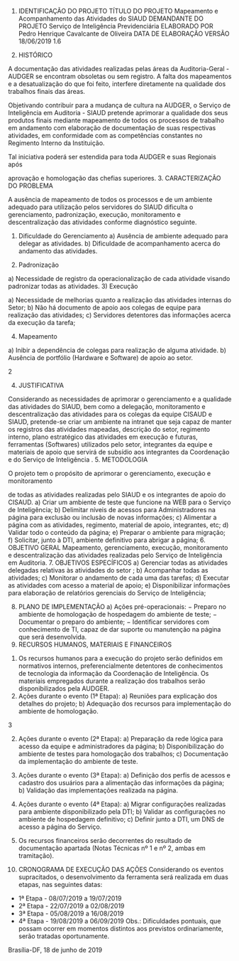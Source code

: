 1. IDENTIFICAÇÃO DO PROJETO
TÍTULO DO PROJETO
Mapeamento e Acompanhamento das Atividades do SIAUD
DEMANDANTE DO PROJETO
Serviço de Inteligência Previdenciária
ELABORADO POR
Pedro Henrique Cavalcante de Oliveira
DATA DE ELABORAÇÃO VERSÃO
18/06/2019 1.6

2. HISTÓRICO

A documentação das atividades realizadas pelas áreas da Auditoria-Geral - AUDGER
se encontram obsoletas ou sem registro. A falta dos mapeamentos e a desatualização do que foi
feito, interfere diretamente na qualidade dos trabalhos finais das áreas.

Objetivando contribuir para a mudança de cultura na AUDGER, o Serviço de
Inteligência em Auditoria - SIAUD pretende aprimorar a qualidade dos seus produtos finais mediante
mapeamento de todos os processos de trabalho em andamento com elaboração de documentação
de suas respectivas atividades, em conformidade com as competências constantes no Regimento
Interno da Instituição.

Tal iniciativa poderá ser estendida para toda AUDGER e suas Regionais após

aprovação e homologação das chefias superiores.
3. CARACTERIZAÇÃO DO PROBLEMA

A ausência de mapeamento de todos os processos e de um ambiente adequado para
utilização pelos servidores do SIAUD dificulta o gerenciamento, padronização, execução,
monitoramento e descentralização das atividades conforme diagnóstico seguinte.
1) Dificuldade do Gerenciamento
a) Ausência de ambiente adequado para delegar as atividades.
b) Dificuldade de acompanhamento acerca do andamento das atividades.

2) Padronização

a) Necessidade de registro da operacionalização de cada atividade visando
padronizar todas as atividades.
3) Execução

a) Necessidade de melhorias quanto a realização das atividades internas do
Setor;
b) Não há documento de apoio aos colegas de equipe para realização das
atividades;
c) Servidores detentores das informações acerca da execução da tarefa;

4) Mapeamento

a) Inibir a dependência de colegas para realização de alguma atividade.
b) Ausência de portfólio (Hardware e Software) de apoio ao setor.

2

4. JUSTIFICATIVA

Considerando as necessidades de aprimorar o gerenciamento e a qualidade das
atividades do SIAUD, bem como a delegação, monitoramento e descentralização das atividades para
os colegas da equipe CISAUD e SIAUD, pretende-se criar um ambiente na intranet que seja capaz de
manter os registros das atividades mapeadas, descrição do setor, regimento interno, plano
estratégico das atividades em execução e futuras, ferramentas (Softwares) utilizados pelo setor,
integrantes da equipe e materiais de apoio que servirá de subsídio aos integrantes da Coordenação e
do Serviço de Inteligência .
5. METODOLOGIA

O projeto tem o propósito de aprimorar o gerenciamento, execução e monitoramento

de todas as atividades realizadas pelo SIAUD e os integrantes de apoio do CISAUD.
a) Criar um ambiente de teste que funcione na WEB para o Serviço de Inteligência;
b) Delimitar níveis de acessos para Administradores na página para exclusão ou inclusão
de novas informações;
c) Alimentar a página com as atividades, regimento, material de apoio, integrantes, etc;
d) Validar todo o conteúdo da página;
e) Preparar o ambiente para migração;
f) Solicitar, junto à DTI, ambiente definitivo para abrigar a página;
6. OBJETIVO GERAL
Mapeamento, gerenciamento, execução, monitoramento e descentralização das atividades
realizadas pelo Serviço de Inteligência em Auditoria.
7. OBJETIVOS ESPECÍFICOS
a) Gerenciar todas as atividades delegadas relativas às atividades do setor ;
b) Acompanhar todas as atividades;
c) Monitorar o andamento de cada uma das tarefas;
d) Executar as atividades com acesso a material de apoio;
e) Disponibilizar informações para elaboração de relatórios gerenciais do Serviço de
Inteligência;

8. PLANO DE IMPLEMENTAÇÃO
a) Ações pré-operacionais:
− Preparo no ambiente de homologação de hospedagem do ambiente de teste;
− Documentar o preparo do ambiente;
− Identificar servidores com conhecimento de TI, capaz de dar suporte ou
manutenção na página que será desenvolvida.
9. RECURSOS HUMANOS, MATERIAIS E FINANCEIROS
1) Os recursos humanos para a execução do projeto serão definidos em normativos internos,
preferencialmente detentores de conhecimentos de tecnologia da informação da
Coordenação de Inteligência. Os materiais empregados durante a realização dos
trabalhos serão disponibilizados pela AUDGER.
1) Ações durante o evento (1ª Etapa):
a) Reuniões para explicação dos detalhes do projeto;
b) Adequação dos recursos para implementação do ambiente de
homologação.

3

2) Ações durante o evento (2ª Etapa):
a) Preparação da rede lógica para acesso da equipe e administradores da
página;
b) Disponibilização do ambiente de testes para homologação dos trabalhos;
c) Documentação da implementação do ambiente de teste.
3) Ações durante o evento (3ª Etapa):
a) Definição dos perfis de acessos e cadastro dos usuários para a alimentação
das informações da página;
b) Validação das implementações realizada na página.
4) Ações durante o evento (4ª Etapa):
a) Migrar configurações realizadas para ambiente disponibilizado pela DTI;
b) Validar as configurações no ambiente de hospedagem definitivo;
c) Definir junto a DTI, um DNS de acesso a página do Serviço.

2) Os recursos financeiros serão decorrentes do resultado de documentação apartada
(Notas Técnicas nº 1 e nº 2, ambas em tramitação).
10. CRONOGRAMA DE EXECUÇÃO DAS AÇÕES
Considerando os eventos supracitados, o desenvolvimento da ferramenta será realizada em
duas etapas, nas seguintes datas:
- 1ª Etapa - 08/07/2019 a 19/07/2019
- 2ª Etapa - 22/07/2019 a 02/08/2019
- 3ª Etapa - 05/08/2019 a 16/08/2019
- 4ª Etapa - 19/08/2019 a 06/09/2019
Obs.: Dificuldades pontuais, que possam ocorrer em momentos distintos aos previstos
ordinariamente, serão tratadas oportunamente.

Brasília-DF, 18 de junho de 2019
